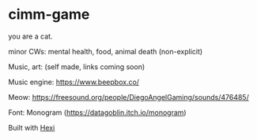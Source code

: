 # cimm-game

you are a cat.

minor CWs: mental health, food, animal death (non-explicit)

Music, art: (self made, links coming soon)

Music engine: https://www.beepbox.co/

Meow: https://freesound.org/people/DiegoAngelGaming/sounds/476485/

Font: Monogram (https://datagoblin.itch.io/monogram)

Built with [Hexi](https://github.com/kittykatattack/hexi) 
